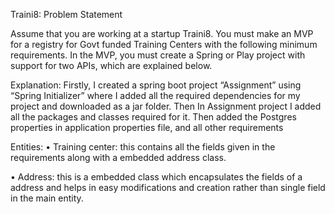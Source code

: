 Traini8: Problem Statement

Assume that you are working at a startup Traini8. You must make an MVP for a registry for Govt funded Training Centers with the following minimum requirements. In the MVP, you must create a Spring or Play project with support for two APIs, which are explained below.

Explanation:
         Firstly, I created a spring boot project “Assignment” using “Spring Initializer” where I added all the required dependencies for my project and downloaded as a jar folder. Then In Assignment project I added all the packages and classes required for it. Then added the Postgres properties in application properties file, and all other requirements

Entities: 
  • Training center: this contains all the fields given in the requirements along with a embedded address class.

  • Address: this is a embedded class which encapsulates the fields of a address and helps in easy modifications and creation rather than single field in the main entity.
